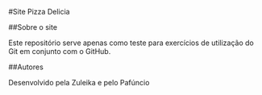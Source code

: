 #Site Pizza Delicia

##Sobre o site

Este repositório serve apenas como teste para exercícios de
utilização do Git em conjunto com o GitHub.

##Autores

Desenvolvido pela Zuleika e pelo Pafúncio